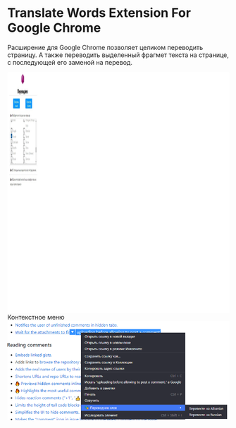 # Translate Words Extension For Google Chrome
Расширение для Google Chrome позволяет целиком переводить страницу. А также переводить выделенный фрагмет текста на странице, с последующей его заменой на перевод.

<a href="url"><img src="Расширение.jpg" align="left" height="548" width="548" ></a>
Контекстное меню
![alt text](Расширение2.png "Контекстное меню")

